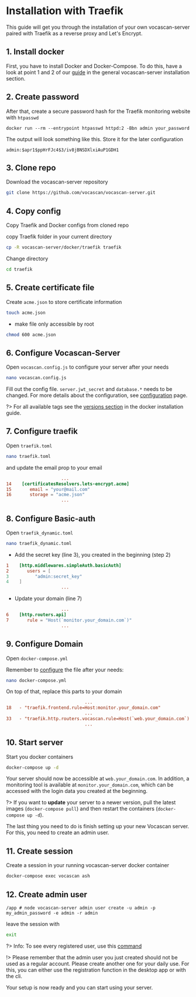 # Installation with Traefik

This guide will get you through the installation of your own vocascan-server paired with Traefik as a reverse proxy and
Let's Encrypt.

## 1. Install docker

First, you have to install Docker and Docker-Compose. To do this, have a look at point 1 and 2 of our
[guide](vocascan-server/installation/docker) in the general vocascan-server installation section.

## 2. Create password

After that, create a secure password hash for the Traefik monitoring website with `htpasswd`

```
docker run --rm --entrypoint htpasswd httpd:2 -Bbn admin your_password
```

The output will look something like this. Store it for the later configuration

```
admin:$apr1$ppHrFJc4$3/iv8jBNSDXlxiAuP1GDH1
```

## 3. Clone repo

Download the vocascan-server repository

```bash
git clone https://github.com/vocascan/vocascan-server.git
```

## 4. Copy config

Copy Traefik and Docker configs from cloned repo

copy Traefik folder in your current directory

```bash
cp -R vocascan-server/docker/traefik traefik
```

Change directory

```bash
cd traefik
```

## 5. Create certificate file

Create `acme.json` to store certificate information

```bash
touch acme.json
```

- make file only accessible by root

```bash
chmod 600 acme.json
```

## 6. Configure Vocascan-Server

Open `vocascan.config.js` to configure your server after your needs

```bash
nano vocascan.config.js
```

Fill out the config file. `server.jwt_secret` and `database.*` needs to be changed. For more details about the
configuration, see [configuration](vocascan-server/configuration) page.

?> For all available tags see the [versions section](vocascan-server/installation/docker#versions) in the docker
installation guide.

## 7. Configure traefik

Open `traefik.toml`

```bash
nano traefik.toml
```

and update the email prop to your email

```toml
                     ...
14    [certificatesResolvers.lets-encrypt.acme]
15       email = "your@mail.com"
16       storage = "acme.json"
                     ...
```

## 8. Configure Basic-auth

Open `traefik_dynamic.toml`

```bash
nano traefik_dynamic.toml
```

- Add the secret key (line 3), you created in the beginning (step 2)

```toml
1    [http.middlewares.simpleAuth.basicAuth]
2       users = [
3          "admin:secret_key"
4    ]
                     ...
```

- Update your domain (line 7)

```toml
                     ...
6    [http.routers.api]
7       rule = "Host(`monitor.your_domain.com`)"
                     ...
```

## 9. Configure Domain

Open `docker-compose.yml`

Remember to [configure](vocascan-server/configuration) the file after your needs:

```bash
nano docker-compose.yml
```

On top of that, replace this parts to your domain

```toml
                              ...
18   - "traefik.frontend.rule=Host:monitor.your_domain.com"
                              ...
33   - "traefik.http.routers.vocascan.rule=Host(`web.your_domain.com`) || (Host(`web.your_domain.com`) && PathPrefix(`/api/`))"
                              ...
```

## 10. Start server

Start you docker containers

```bash
docker-compose up -d
```

Your server should now be accessible at `web.your_domain.com`. In addition, a monitoring tool is available at
`monitor.your_domain.com`, which can be accessed with the login data you created at the beginning.

?> If you want to **update** your server to a newer version, pull the latest images (`docker-compose pull`) and then
restart the containers (`docker-compose up -d`).

The last thing you need to do is finish setting up your new Vocascan server. For this, you need to create an admin user.

## 11. Create session

Create a session in your running vocascan-server docker container

```bash
docker-compose exec vocascan ash
```

## 12. Create admin user

```
/app # node vocascan-server admin user create -u admin -p my_admin_password -e admin -r admin
```

leave the session with

```bash
exit
```

?> Info: To see every registered user, use this [command](vocascan-server/cli#list)

!> Please remember that the admin user you just created should not be used as a regular account. Please create another
one for your daily use. For this, you can either use the registration function in the desktop app or with the cli.

Your setup is now ready and you can start using your server.
